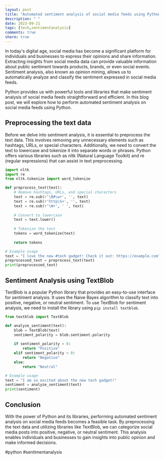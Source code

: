 ```yaml
---
layout: post
title: "Automated sentiment analysis of social media feeds using Python"
description: " "
date: 2023-09-21
tags: [tech,sentimentanalysis]
comments: true
share: true
---
```


In today's digital age, social media has become a significant platform for individuals and businesses to express their opinions and share information. Extracting insights from social media data can provide valuable information about public sentiment towards products, brands, or even social events. Sentiment analysis, also known as opinion mining, allows us to automatically analyze and classify the sentiment expressed in social media feeds.

Python provides us with powerful tools and libraries that make sentiment analysis of social media feeds straightforward and efficient. In this blog post, we will explore how to perform automated sentiment analysis on social media feeds using Python.

## Preprocessing the text data ##

Before we delve into sentiment analysis, it is essential to preprocess the text data. This involves removing any unnecessary elements such as hashtags, URLs, or special characters. Additionally, we need to convert the text to lowercase and tokenize it into separate words or phrases. Python offers various libraries such as nltk (Natural Language Toolkit) and re (regular expressions) that can assist in text preprocessing.

```python
import nltk
import re
from nltk.tokenize import word_tokenize

def preprocess_text(text):
    # Remove hashtags, URLs, and special characters
    text = re.sub(r'\B#\w+', '', text)
    text = re.sub(r'http\S+', '', text)
    text = re.sub(r'\W+', ' ', text)
    
    # Convert to lowercase
    text = text.lower()
    
    # Tokenize the text
    tokens = word_tokenize(text)
    
    return tokens

# Example usage
text = "I love the new #tech gadget! Check it out: https://example.com"
preprocessed_text = preprocess_text(text)
print(preprocessed_text)
```

## Sentiment Analysis using TextBlob ##

TextBlob is a popular Python library that provides an easy-to-use interface for sentiment analysis. It uses the Naive Bayes algorithm to classify text into positive, negative, or neutral sentiment. To use TextBlob for sentiment analysis, we need to install the library using `pip install textblob`.

```python
from textblob import TextBlob

def analyze_sentiment(text):
    blob = TextBlob(text)
    sentiment_polarity = blob.sentiment.polarity
    
    if sentiment_polarity > 0:
        return "Positive"
    elif sentiment_polarity < 0:
        return "Negative"
    else:
        return "Neutral"

# Example usage
text = "I am so excited about the new tech gadget!"
sentiment = analyze_sentiment(text)
print(sentiment)
```

## Conclusion ##

With the power of Python and its libraries, performing automated sentiment analysis on social media feeds becomes a feasible task. By preprocessing the text data and utilizing libraries like TextBlob, we can categorize social media posts into positive, negative, or neutral sentiment. This analysis enables individuals and businesses to gain insights into public opinion and make informed decisions.

#python #sentimentanalysis